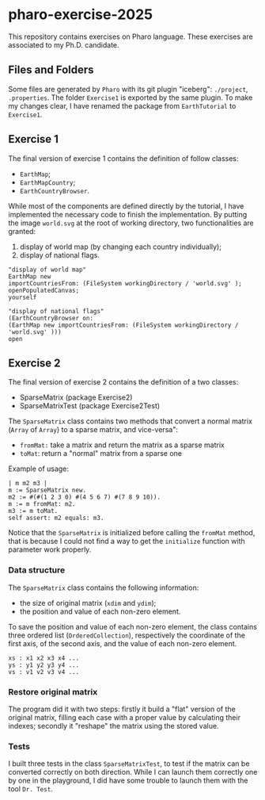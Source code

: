 # pharo-exercise-2025

This repository contains exercises on Pharo language. These exercises are associated to my Ph.D. candidate.

## Files and Folders

Some files are generated by `Pharo` with its git plugin "iceberg": `./project`, `.properties`. The folder `Exercise1` is exported by the same plugin. To make my changes clear, I have renamed the package from `EarthTutorial` to `Exercise1`.

## Exercise 1

The final version of exercise 1 contains the definition of follow classes:

- `EarthMap`;
- `EarthMapCountry`;
- `EarthCountryBrowser`.

While most of the components are defined directly by the tutorial, I have implemented the necessary code to finish the implementation. By putting the image `world.svg` at the root of working directory, two functionalities are granted:

1. display of world map (by changing each country individually);
2. display of national flags.

```st
"display of world map"
EarthMap new
importCountriesFrom: (FileSystem workingDirectory / 'world.svg' );
openPopulatedCanvas;
yourself
```

```st
"display of national flags"
(EarthCountryBrowser on:
(EarthMap new importCountriesFrom: (FileSystem workingDirectory / 'world.svg' )))
open
```

## Exercise 2

The final version of exercise 2 contains the definition of a two classes:

- SparseMatrix (package Exercise2)
- SparseMatrixTest (package Exercise2Test)

The `SparseMatrix` class contains two methods that convert a normal matrix (`Array` of `Array`) to a sparse matrix, and vice-versa":

- `fromMat:` take a matrix and return the matrix as a sparse matrix
- `toMat`: return a "normal" matrix from a sparse one

Example of usage:

```st
| m m2 m3 |
m := SparseMatrix new.
m2 := #(#(1 2 3 0) #(4 5 6 7) #(7 8 9 10)).
m := m fromMat: m2.
m3 := m toMat.
self assert: m2 equals: m3.
```

Notice that the `SparseMatrix` is initialized before calling the `fromMat` method, that is because I could not find a way to get the `initialize` function with parameter work properly.

### Data structure

The `SparseMatrix` class contains the following information:

- the size of original matrix (`xdim` and `ydim`);
- the position and value of each non-zero element.

To save the position and value of each non-zero element, the class contains three ordered list (`OrderedCollection`), respectively the coordinate of the first axis, of the second axis, and the value of each non-zero element.

```
xs : x1 x2 x3 x4 ...
ys : y1 y2 y3 y4 ...
vs : v1 v2 v3 v4 ...
```

### Restore original matrix

The program did it with two steps: firstly it build a "flat" version of the original matrix, filling each case with a proper value by calculating their indexes; secondly it "reshape" the matrix using the stored value.

### Tests

I built three tests in the class `SparseMatrixTest`, to test if the matrix can be converted correctly on both direction. While I can launch them correctly one by one in the playground, I did have some trouble to launch them with the tool `Dr. Test`.
